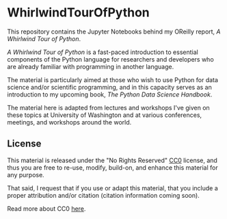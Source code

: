 # WhirlwindTourOfPython

This repository contains the Jupyter Notebooks behind my OReilly report,
*A Whirlwind Tour of Python*.

*A Whirlwind Tour of Python* is a fast-paced introduction to essential
components of the Python language for researchers and developers who are
already familiar with programming in another language.

The material is particularly aimed at those who wish to use Python for data 
science and/or scientific programming, and in this capacity serves as an
introduction to my upcoming book, *The Python Data Science Handbook*.

The material here is adapted from lectures and workshops I've given on these
topics at University of Washington and at various conferences, meetings, and
workshops around the world.

## License

This material is released under the "No Rights Reserved" [CC0](LICENSE)
license, and thus you are free to re-use, modify, build-on, and enhance
this material for any purpose.

That said, I request that if you use or adapt this material, that you include
a proper attribution and/or citation (citation information coming soon).

Read more about CC0 [here](https://creativecommons.org/share-your-work/public-domain/cc0/).